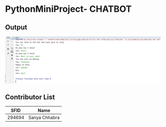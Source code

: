 # PythonMiniProject- CHATBOT


## Output
![](chat.PNG)



## Contributor List
|SFID| Name |
|:--:|:--:|
|294694| Sanya Chhabra |
